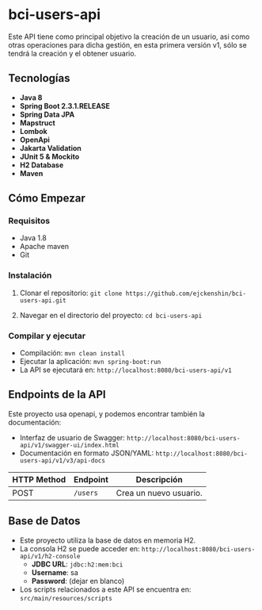# bci-users-api
Este API tiene como principal objetivo la creación de un usuario, asi como otras operaciones para dicha gestión, en esta primera versión v1, sólo se tendrá la creación y el obtener usuario.
## Tecnologías
- **Java 8**
- **Spring Boot 2.3.1.RELEASE**
- **Spring Data JPA**
- **Mapstruct**
- **Lombok**
- **OpenApi**
- **Jakarta Validation**
- **JUnit 5 & Mockito**
- **H2 Database**
- **Maven**

## Cómo Empezar
### Requisitos
- Java 1.8
- Apache maven
- Git

### Instalación
1. Clonar el repositorio:
`git clone https://github.com/ejckenshin/bci-users-api.git`

2. Navegar en el directorio del proyecto:
`cd bci-users-api`

### Compilar y ejecutar
- Compilación: `mvn clean install`
- Ejecutar la aplicación: `mvn spring-boot:run`
- La API se ejecutará en: `http://localhost:8080/bci-users-api/v1`

## Endpoints de la API

Este proyecto usa openapi, y podemos encontrar también la documentación:
- Interfaz de usuario de Swagger: `http://localhost:8080/bci-users-api/v1/swagger-ui/index.html`
- Documentación en formato JSON/YAML: `http://localhost:8080/bci-users-api/v1/v3/api-docs`

| HTTP Method | Endpoint      | Descripción                  |
|-------------|---------------|------------------------------|
| POST        | `/users`      | Crea un nuevo usuario.       |

## Base de Datos
- Este proyecto utiliza la base de datos en memoria H2.
- La consola H2 se puede acceder en: `http://localhost:8080/bci-users-api/v1/h2-console`
    - **JDBC URL**: `jdbc:h2:mem:bci`
    - **Username**: sa
    - **Password**: (dejar en blanco)
- Los scripts relacionados a este API se encuentra en: `src/main/resources/scripts`
